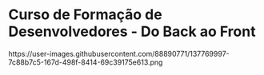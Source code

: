 <h1>Curso de Formação de Desenvolvedores - Do Back ao Front</h1>
https://user-images.githubusercontent.com/88890771/137769997-7c88b7c5-167d-498f-8414-69c39175e613.png
